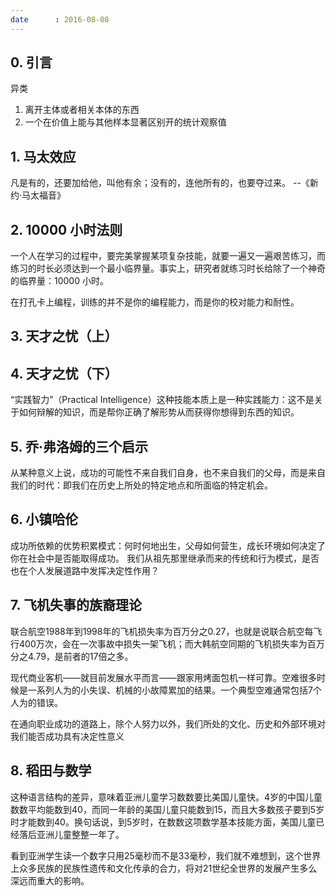 ```yaml
---
date      : 2016-08-08
---
```



## 0. 引言
异类
  1. 离开主体或者相关本体的东西
  2. 一个在价值上能与其他样本显著区别开的统计观察值


## 1. 马太效应
凡是有的，还要加给他，叫他有余；没有的，连他所有的，也要夺过来。
    --《新约·马太福音》


## 2. 10000 小时法则
一个人在学习的过程中，要完美掌握某项复杂技能，就要一遍又一遍艰苦练习，而练习的时长必须达到一个最小临界量。事实上，研究者就练习时长给除了一个神奇的临界量：10000 小时。

在打孔卡上编程，训练的并不是你的编程能力，而是你的校对能力和耐性。


## 3. 天才之忧（上）


## 4. 天才之忧（下）
“实践智力”（Practical Intelligence）这种技能本质上是一种实践能力：这不是关于如何辩解的知识，而是帮你正确了解形势从而获得你想得到东西的知识。


## 5. 乔·弗洛姆的三个启示
从某种意义上说，成功的可能性不来自我们自身，也不来自我们的父母，而是来自我们的时代：即我们在历史上所处的特定地点和所面临的特定机会。


## 6. 小镇哈伦
成功所依赖的优势积累模式：何时何地出生，父母如何营生，成长环境如何决定了你在社会中是否能取得成功。
我们从祖先那里继承而来的传统和行为模式，是否也在个人发展道路中发挥决定性作用？


## 7. 飞机失事的族裔理论
联合航空1988年到1998年的飞机损失率为百万分之0.27，也就是说联合航空每飞行400万次，会在一次事故中损失一架飞机；而大韩航空同期的飞机损失率为百万分之4.79，是前者的17倍之多。

现代商业客机——就目前发展水平而言——跟家用烤面包机一样可靠。空难很多时候是一系列人为的小失误、机械的小故障累加的结果。一个典型空难通常包括7个人为的错误。

在通向职业成功的道路上，除个人努力以外，我们所处的文化、历史和外部环境对我们能否成功具有决定性意义


## 8. 稻田与数学
这种语言结构的差异，意味着亚洲儿童学习数数要比美国儿童快。4岁的中国儿童数数平均能数到40，而同一年龄的美国儿童只能数到15，而且大多数孩子要到5岁时才能数到40。换句话说，到5岁时，在数数这项数学基本技能方面，美国儿童已经落后亚洲儿童整整一年了。

看到亚洲学生读一个数字只用25毫秒而不是33毫秒，我们就不难想到，这个世界上众多民族的民族性遗传和文化传承的合力，将对21世纪全世界的发展产生多么深远而重大的影响。
